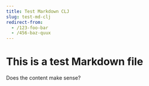 ```yaml
---
title: Test Markdown CLJ
slug: test-md-clj
redirect-from:
  - /123-foo-bar
  - /456-baz-quux
---
```


# This is a test Markdown file

Does the content make sense?
